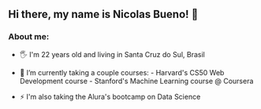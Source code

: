 ## Hi there, my name is Nicolas Bueno! 👋

### About me:

- 🖐 I'm 22 years old and living in Santa Cruz do Sul, Brasil
- 🌱 I’m currently taking a couple courses:
        - Harvard's CS50 Web Development course
        - Stanford's Machine Learning course @ Coursera
        
- ⚡ I'm also taking the Alura's bootcamp on Data Science
